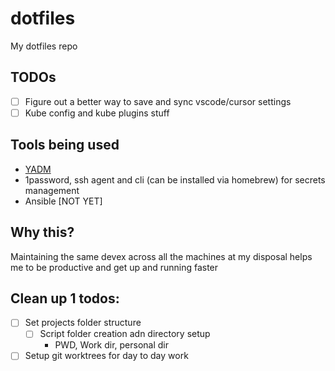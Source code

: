 # dotfiles
My dotfiles repo

## TODOs

- [ ] Figure out a better way to save and sync vscode/cursor settings
- [ ] Kube config and kube plugins stuff

## Tools being used

- [YADM](https://yadm.io/)
- 1password, ssh agent and cli (can be installed via homebrew) for secrets management
- Ansible [NOT YET]

## Why this?

Maintaining the same devex across all the machines at my disposal helps me to be productive and get up and running faster

## Clean up 1 todos:
- [ ] Set projects folder structure
  - [ ] Script folder creation adn directory setup
    - PWD, Work dir, personal dir
- [ ] Setup git worktrees for day to day work
